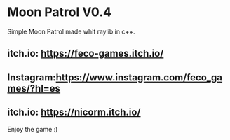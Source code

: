 # Moon Patrol V0.4
Simple Moon Patrol made whit raylib in c++.

## itch.io: https://feco-games.itch.io/
## Instagram:https://www.instagram.com/feco_games/?hl=es

## itch.io: https://nicorm.itch.io/

Enjoy the game :) 